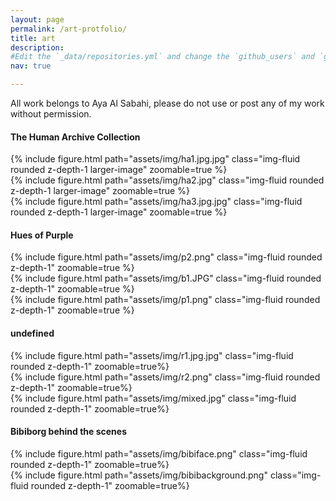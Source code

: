 ```yaml
---
layout: page
permalink: /art-protfolio/
title: art
description: 
#Edit the `_data/repositories.yml` and change the `github_users` and `github_repos` lists to include your own GitHub profile and repositories.
nav: true

---
```

All work belongs to Aya Al Sabahi, please do not use or post any of my work without permission.

#### The Human Archive Collection
<div class="row mt-3">
    <div class="col-sm-12 mt-3 mt-md-0">
        {% include figure.html path="assets/img/ha1.jpg.jpg" class="img-fluid rounded z-depth-1 larger-image" zoomable=true %}
    </div>
    <div class="col-sm-12 mt-3 mt-md-0">
        {% include figure.html path="assets/img/ha2.jpg" class="img-fluid rounded z-depth-1 larger-image" zoomable=true %}
    </div>
    <div class="col-sm-12 mt-3 mt-md-0">
        {% include figure.html path="assets/img/ha3.jpg.jpg" class="img-fluid rounded z-depth-1 larger-image" zoomable=true %}
    </div>
</div>




#### Hues of Purple

<div class="row mt-3">
    <div class="col-sm mt-3 mt-md-0">
        {% include figure.html path="assets/img/p2.png" class="img-fluid rounded z-depth-1" zoomable=true %}
    </div>
    <div class="col-sm mt-3 mt-md-0">
        {% include figure.html path="assets/img/b1.JPG" class="img-fluid rounded z-depth-1" zoomable=true %}
    </div>
    <div class="col-sm mt-3 mt-md-0">
        {% include figure.html path="assets/img/p1.png" class="img-fluid rounded z-depth-1" zoomable=true %}
    </div>
</div>


#### undefined

<div class="row mt-3">
<div class="col-sm mt-3 mt-md-0">
        {% include figure.html path="assets/img/r1.jpg.jpg" class="img-fluid rounded z-depth-1" zoomable=true%}
    </div>
    <div class="col-sm mt-3 mt-md-0">
        {% include figure.html path="assets/img/r2.png" class="img-fluid rounded z-depth-1" zoomable=true%}
    </div>
    <div class="col-sm mt-3 mt-md-0">
        {% include figure.html path="assets/img/mixed.jpg" class="img-fluid rounded z-depth-1" zoomable=true%}
    </div>
</div>


#### Bibiborg behind the scenes

<div class="row mt-3">
<div class="col-sm mt-3 mt-md-0">
        {% include figure.html path="assets/img/bibiface.png" class="img-fluid rounded z-depth-1" zoomable=true%}
    </div>
    <div class="col-sm mt-3 mt-md-0">
        {% include figure.html path="assets/img/bibibackground.png" class="img-fluid rounded z-depth-1" zoomable=true%}
    </div>
</div>

